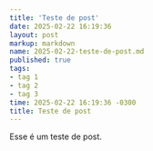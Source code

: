 ```yaml
---
title: 'Teste de post'
date: 2025-02-22 16:19:36
layout: post
markup: markdown
name: 2025-02-22-teste-de-post.md
published: true
tags: 
- tag 1
- tag 2
- tag 3
time: 2025-02-22 16:19:36 -0300
title: Teste de post
---
```

Esse é um teste de post.
